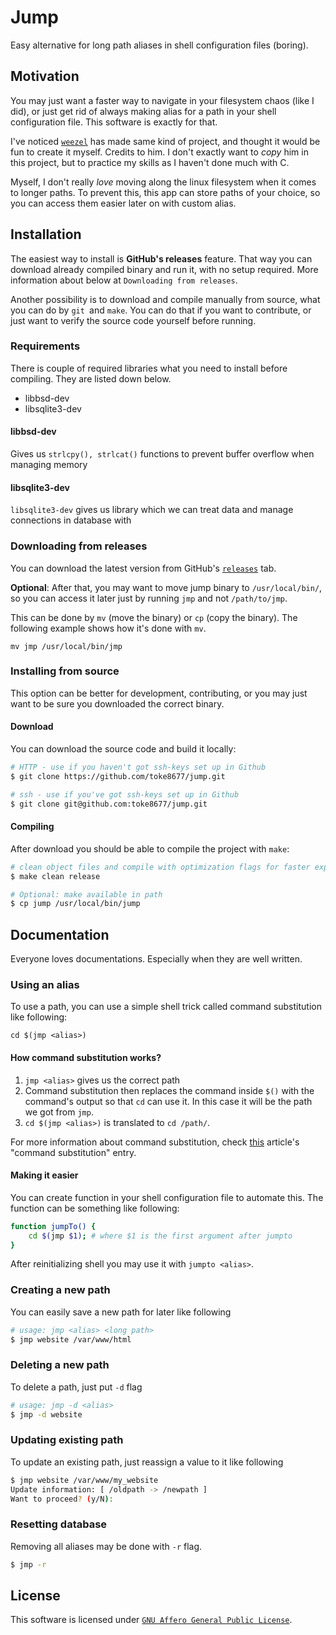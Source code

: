 # Jump 
Easy alternative for long path aliases in shell configuration files (boring).

## Motivation
You may just want a faster way to navigate in your filesystem chaos (like I did), or just get rid of always making alias for a path in your shell configuration file. This software is exactly for that.

I've noticed [`weezel`](https://github.com/weezel) has made same kind of project, and thought it would be fun to create it myself.
Credits to him. 
I don't exactly want to *copy* him in this project, but to practice my skills as I haven't done much with C.

Myself, I don't really _love_ moving along the linux filesystem when it comes to longer paths.
To prevent this, this app can store paths of your choice, so you can access them easier later on with custom alias.

## Installation 

The easiest way to install is __GitHub's releases__ feature. 
That way you can download already compiled binary and run it, with no setup required. 
More information about below at `Downloading from releases`.

Another possibility is to download and compile manually from source, what you can do by `git `and `make`.
You can do that if you want to contribute, or just want to verify the source code yourself before running.  

### Requirements

There is couple of required libraries what you need to install before compiling. They are listed down below.

- libbsd-dev
- libsqlite3-dev

#### libbsd-dev

Gives us `strlcpy(), strlcat()` functions to prevent buffer overflow when managing memory

#### libsqlite3-dev

`libsqlite3-dev` gives us library which we can treat data and manage connections in database with

### Downloading from releases

You can download the latest version from GitHub's [`releases`](https://github.com/toke8677/jump/releases) tab.

**Optional**: After that, you may want to move jump binary to `/usr/local/bin/`, so you can access it later just by running `jmp` and not `/path/to/jmp`.

This can be done by `mv` (move the binary) or `cp` (copy the binary). The following example shows how it's done with `mv`.

`mv jmp /usr/local/bin/jmp`

### Installing from source
This option can be better for development, contributing, or you may just want to be sure you downloaded the correct binary. 

#### Download
You can download the source code and build it locally:

```sh
# HTTP - use if you haven't got ssh-keys set up in Github
$ git clone https://github.com/toke8677/jump.git

# ssh - use if you've got ssh-keys set up in Github
$ git clone git@github.com:toke8677/jump.git
```

#### Compiling
After download you should be able to compile the project with `make`:

```sh
# clean object files and compile with optimization flags for faster experience
$ make clean release

# Optional: make available in path
$ cp jump /usr/local/bin/jump
```

## Documentation
Everyone loves documentations. Especially when they are well written.

### Using an alias

To use a path, you can use a simple shell trick called command substitution like following:

```shell
cd $(jmp <alias>)
```

#### How command substitution works?

1. `jmp <alias>` gives us the correct path
2. Command substitution then replaces the command inside `$()` with the command's output so that `cd` can use it. In this case it will be the path we got from `jmp`.
3. `cd $(jmp <alias>)` is translated to `cd /path/`.

For more information about command substitution, check [this](https://www.linuxjournal.com/article/7385) article's "command substitution" entry.

#### Making it easier

You can create function in your shell configuration file to automate this. 
The function can be something like following:

```sh
function jumpTo() {
	cd $(jmp $1); # where $1 is the first argument after jumpto
}
```

After reinitializing shell you may use it with `jumpto <alias>`.

### Creating a new path

You can easily save a new path for later like following

```sh
# usage: jmp <alias> <long path> 
$ jmp website /var/www/html 
```

### Deleting a new path
To delete a path, just put `-d` flag

```sh
# usage: jmp -d <alias>
$ jmp -d website
```

### Updating existing path
To update an existing path, just reassign a value to it like following

```sh
$ jmp website /var/www/my_website
Update information: [ /oldpath -> /newpath ]
Want to proceed? (y/N):
```

### Resetting database

Removing all aliases may be done with `-r` flag. 

```sh
$ jmp -r
```



## License

This software is licensed under [`GNU Affero General Public License`](https://www.gnu.org/licenses/agpl-3.0.en.html).
